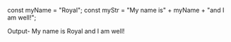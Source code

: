 const myName = "Royal";
const myStr = "My name is" + myName + "and I am well!";

Output- My name is Royal and I am well!
